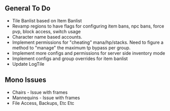## General To Do
* Tile Banlist based on Item Banlist
* Revamp regions to have flags for configuring item bans, npc bans, force pvp, block access, switch usage
* Character name based accounts.
* Implement permissions for "cheating" mana/hp/stacks. Need to figure a method to "manage" the maximum tp bypass per group.
* Implement more configs and permissions for server side inventory mode
* Implement configs and group overrides for item banlist
* Update LogTile

## Mono Issues
* Chairs - Issue with frames
* Mannequins - Issue with frames
* File Access, Backups, Etc Etc